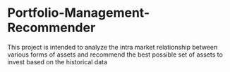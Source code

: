 # Portfolio-Management-Recommender
This project is intended to analyze the intra market relationship between various forms of assets and recommend the best possible set of assets to invest based on the historical data
